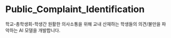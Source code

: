 # Public_Complaint_Identification

학교-총학생회-학생간 원활한 의사소통을 위해 교내 산재하는 학생들의 의견/불만을 파악하는 AI 모델을 개발합니다.  
